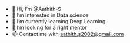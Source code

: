 - 👋 Hi, I’m @Aathith-S
- 👀 I’m interested in Data science
- 🌱 I’m currently learning Deep Learning
- 💞️ I’m looking for a right mentor
- 📫 Contact me with aathith.s2002@gmail.com

<!---
Aathith-S/Aathith-S is a ✨ special ✨ repository because its `README.md` (this file) appears on your GitHub profile.
You can click the Preview link to take a look at your changes.
--->
